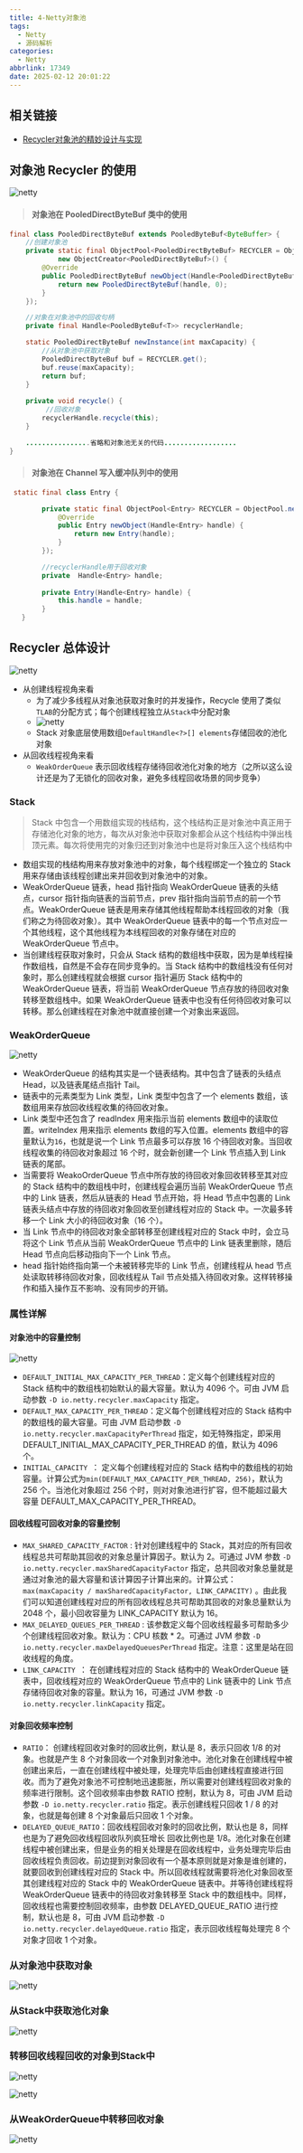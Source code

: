 ```yaml
---
title: 4-Netty对象池
tags:
  - Netty
  - 源码解析
categories:
  - Netty
abbrlink: 17349
date: 2025-02-12 20:01:22
---
```


## 相关链接

- [Recycler对象池的精妙设计与实现](https://zhuanlan.zhihu.com/p/483115037)

## 对象池 Recycler 的使用

![netty](/images/netty/04_01.png)

> #### 对象池在 PooledDirectByteBuf 类中的使用

```Java
final class PooledDirectByteBuf extends PooledByteBuf<ByteBuffer> {
    //创建对象池
    private static final ObjectPool<PooledDirectByteBuf> RECYCLER = ObjectPool.newPool(
            new ObjectCreator<PooledDirectByteBuf>() {
        @Override
        public PooledDirectByteBuf newObject(Handle<PooledDirectByteBuf> handle) {
            return new PooledDirectByteBuf(handle, 0);
        }
    });

    //对象在对象池中的回收句柄
    private final Handle<PooledByteBuf<T>> recyclerHandle;

    static PooledDirectByteBuf newInstance(int maxCapacity) {
        //从对象池中获取对象
        PooledDirectByteBuf buf = RECYCLER.get();
        buf.reuse(maxCapacity);
        return buf;
    }
    
    private void recycle() {
         //回收对象
        recyclerHandle.recycle(this);
    }

    ................省略和对象池无关的代码..................
}
```

> #### 对象池在 Channel 写入缓冲队列中的使用

```Java
 static final class Entry {

        private static final ObjectPool<Entry> RECYCLER = ObjectPool.newPool(new ObjectCreator<Entry>() {
            @Override
            public Entry newObject(Handle<Entry> handle) {
                return new Entry(handle);
            }
        });

        //recyclerHandle用于回收对象
        private  Handle<Entry> handle;
        
        private Entry(Handle<Entry> handle) {
            this.handle = handle;
        }
   }
```

## Recycler 总体设计

![netty](/images/netty/04_02.png)

- 从创建线程视角来看
  - 为了减少多线程从对象池获取对象时的并发操作，Recycle 使用了类似`TLAB`的分配方式；每个创建线程独立从`Stack`中分配对象
  - ![netty](/images/netty/04_03.png)
  - Stack 对象底层使用数组`DefaultHandle<?>[] elements`存储回收的池化对象
- 从回收线程视角来看
  - `WeakOrderQueue` 表示回收线程存储待回收池化对象的地方（之所以这么设计还是为了无锁化的回收对象，避免多线程回收场景的同步竞争）

### Stack

> Stack 中包含一个用数组实现的栈结构，这个栈结构正是对象池中真正用于存储池化对象的地方，每次从对象池中获取对象都会从这个栈结构中弹出栈顶元素。每次将使用完的对象归还到对象池中也是将对象压入这个栈结构中

- 数组实现的栈结构用来存放对象池中的对象，每个线程绑定一个独立的 Stack 用来存储由该线程创建出来并回收到对象池中的对象。
- WeakOrderQueue 链表，head 指针指向 WeakOrderQueue 链表的头结点，cursor 指针指向链表的当前节点，prev 指针指向当前节点的前一个节点。WeakOrderQueue 链表是用来存储其他线程帮助本线程回收的对象（我们称之为待回收对象）。其中 WeakOrderQueue 链表中的每一个节点对应一个其他线程，这个其他线程为本线程回收的对象存储在对应的 WeakOrderQueue 节点中。
- 当创建线程获取对象时，只会从 Stack 结构的数组栈中获取，因为是单线程操作数组栈，自然是不会存在同步竞争的。当 Stack 结构中的数组栈没有任何对象时，那么创建线程就会根据 cursor 指针遍历 Stack 结构中的 WeakOrderQueue 链表，将当前 WeakOrderQueue 节点存放的待回收对象转移至数组栈中。如果 WeakOrderQueue 链表中也没有任何待回收对象可以转移。那么创建线程在对象池中就直接创建一个对象出来返回。

### WeakOrderQueue

![netty](/images/netty/04_04.png)

- WeakOrderQueue 的结构其实是一个链表结构。其中包含了链表的头结点 Head，以及链表尾结点指针 Tail。
- 链表中的元素类型为 Link 类型，Link 类型中包含了一个 elements 数组，该数组用来存放回收线程收集的待回收对象。
- Link 类型中还包含了 readIndex 用来指示当前 elements 数组中的读取位置。writeIndex 用来指示 elements 数组的写入位置。elements 数组中的容量默认为`16`，也就是说一个 Link 节点最多可以存放 16 个待回收对象。当回收线程收集的待回收对象超过 16 个时，就会新创建一个 Link 节点插入到 Link 链表的尾部。
- 当需要将 WeakoOrderQueue 节点中所存放的待回收对象回收转移至其对应的 Stack 结构中的数组栈中时，创建线程会遍历当前 WeakOrderQueue 节点中的 Link 链表，然后从链表的 Head 节点开始，将 Head 节点中包裹的 Link 链表头结点中存放的待回收对象回收至创建线程对应的 Stack 中。一次最多转移一个 Link 大小的待回收对象（16 个）。
- 当 Link 节点中的待回收对象全部转移至创建线程对应的 Stack 中时，会立马将这个 Link 节点从当前 WeakOrderQueue 节点中的 Link 链表里删除，随后 Head 节点向后移动指向下一个 Link 节点。
- head 指针始终指向第一个未被转移完毕的 Link 节点，创建线程从 head 节点处读取转移待回收对象，回收线程从 Tail 节点处插入待回收对象。这样转移操作和插入操作互不影响、没有同步的开销。

### 属性详解

#### 对象池中的容量控制

![netty](/images/netty/04_05.png)

- `DEFAULT_INITIAL_MAX_CAPACITY_PER_THREAD`：定义每个创建线程对应的 Stack 结构中的数组栈初始默认的最大容量。默认为 4096 个。可由 JVM 启动参数 `-D io.netty.recycler.maxCapacity` 指定。
- `DEFAULT_MAX_CAPACITY_PER_THREAD`：定义每个创建线程对应的 Stack 结构中的数组栈的最大容量。可由 JVM 启动参数 `-D io.netty.recycler.maxCapacityPerThread` 指定，如无特殊指定，即采用 DEFAULT_INITIAL_MAX_CAPACITY_PER_THREAD 的值，默认为 4096 个。
- `INITIAL_CAPACITY `： 定义每个创建线程对应的 Stack 结构中的数组栈的初始容量。计算公式为`min(DEFAULT_MAX_CAPACITY_PER_THREAD, 256)`，默认为 256 个。当池化对象超过 256 个时，则对对象池进行扩容，但不能超过最大容量 DEFAULT_MAX_CAPACITY_PER_THREAD。

####  回收线程可回收对象的容量控制

- `MAX_SHARED_CAPACITY_FACTOR` : 针对创建线程中的 Stack，其对应的所有回收线程总共可帮助其回收的对象总量计算因子。默认为 2。可通过 JVM 参数 `-D io.netty.recycler.maxSharedCapacityFactor` 指定，总共回收对象总量就是通过对象池的最大容量和该计算因子计算出来的。计算公式： `max(maxCapacity / maxSharedCapacityFactor, LINK_CAPACITY)` 。由此我们可以知道创建线程对应的所有回收线程总共可帮助其回收的对象总量默认为 2048 个，最小回收容量为 LINK_CAPACITY 默认为 16。
- `MAX_DELAYED_QUEUES_PER_THREAD` : 该参数定义每个回收线程最多可帮助多少个创建线程回收对象。默认为：CPU 核数 * 2。可通过 JVM 参数 `-D io.netty.recycler.maxDelayedQueuesPerThread` 指定。注意：这里是站在回收线程的角度。
- `LINK_CAPACITY `： 在创建线程对应的 Stack 结构中的 WeakOrderQueue 链表中，回收线程对应的 WeakOrderQueue 节点中的 Link 链表中的 Link 节点存储待回收对象的容量。默认为 16，可通过 JVM 参数 `-D io.netty.recycler.linkCapacity` 指定。

#### 对象回收频率控制

- `RATIO`： 创建线程回收对象时的回收比例，默认是 8，表示只回收 1/8 的对象。也就是产生 8 个对象回收一个对象到对象池中。池化对象在创建线程中被创建出来后，一直在创建线程中被处理，处理完毕后由创建线程直接进行回收。而为了避免对象池不可控制地迅速膨胀，所以需要对创建线程回收对象的频率进行限制。这个回收频率由参数 RATIO 控制，默认为 8，可由 JVM 启动参数 `-D io.netty.recycler.ratio` 指定。表示创建线程只回收 1 / 8 的对象，也就是每创建 8 个对象最后只回收 1 个对象。
- `DELAYED_QUEUE_RATIO`：回收线程回收对象时的回收比例，默认也是 8，同样也是为了避免回收线程回收队列疯狂增长 回收比例也是 1/8。池化对象在创建线程中被创建出来，但是业务的相关处理是在回收线程中，业务处理完毕后由回收线程负责回收。前边提到对象回收有一个基本原则就是对象是谁创建的，就要回收到创建线程对应的 Stack 中。所以回收线程就需要将池化对象回收至其创建线程对应的 Stack 中的 WeakOrderQueue 链表中。并等待创建线程将 WeakOrderQueue 链表中的待回收对象转移至 Stack 中的数组栈中。同样，回收线程也需要控制回收频率，由参数 DELAYED_QUEUE_RATIO 进行控制，默认也是 8，可由 JVM 启动参数 `-D io.netty.recycler.delayedQueue.ratio` 指定，表示回收线程每处理完 8 个对象才回收 1 个对象。

### 从对象池中获取对象

![netty](/images/netty/04_06.png)

### 从Stack中获取池化对象

![netty](/images/netty/04_07.png)

### 转移回收线程回收的对象到Stack中

![netty](/images/netty/04_08.png)

![netty](/images/netty/04_09.png)

### 从WeakOrderQueue中转移回收对象

![netty](/images/netty/04_10.png)

 
